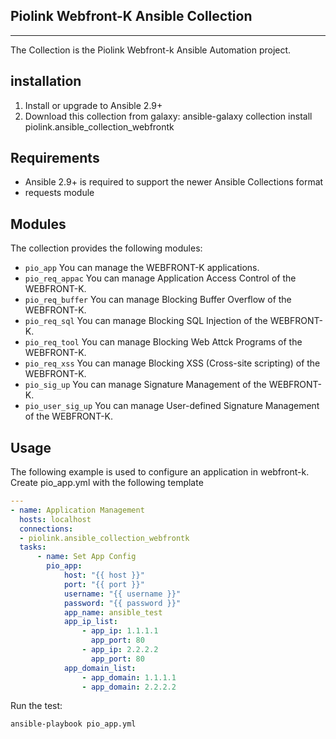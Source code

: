 ## Piolink Webfront-K Ansible Collection
***

The Collection is the Piolink Webfront-k Ansible Automation project.

## installation

1. Install or upgrade to Ansible 2.9+
2. Download this collection from galaxy: ansible-galaxy collection install piolink.ansible_collection_webfrontk

## Requirements 
* Ansible 2.9+ is required to support the newer Ansible Collections format
* requests module

## Modules
The collection provides the following modules:

* `pio_app`   You can manage the WEBFRONT-K applications.
* `pio_req_appac`  You can manage Application Access Control of the WEBFRONT-K.
* `pio_req_buffer`  You can manage Blocking Buffer Overflow of the WEBFRONT-K.
* `pio_req_sql`  You can manage Blocking SQL Injection of the WEBFRONT-K.
* `pio_req_tool`  You can manage Blocking Web Attck Programs of the WEBFRONT-K.
* `pio_req_xss`  You can manage Blocking XSS (Cross-site scripting) of the WEBFRONT-K.
* `pio_sig_up`  You can manage Signature Management of the WEBFRONT-K.
* `pio_user_sig_up`  You can manage User-defined Signature Management of the WEBFRONT-K.

## Usage
The following example is used to configure an application in webfront-k.
Create pio_app.yml with the following template
```yaml
---
- name: Application Management
  hosts: localhost
  connections:
  - piolink.ansible_collection_webfrontk
  tasks:
      - name: Set App Config
        pio_app:
            host: "{{ host }}"
            port: "{{ port }}"
            username: "{{ username }}"
            password: "{{ password }}"
            app_name: ansible_test
            app_ip_list:
                - app_ip: 1.1.1.1
                  app_port: 80
                - app_ip: 2.2.2.2
                  app_port: 80
            app_domain_list:
                - app_domain: 1.1.1.1
                - app_domain: 2.2.2.2
```

Run the test:
```bash
ansible-playbook pio_app.yml
```

